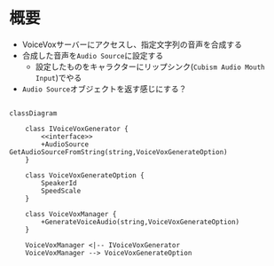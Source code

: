 # 概要

- VoiceVoxサーバーにアクセスし、指定文字列の音声を合成する
- 合成した音声を`Audio Source`に設定する
    - 設定したものをキャラクターにリップシンク(`Cubism Audio Mouth Input`)でやる
- `Audio Source`オブジェクトを返す感じにする？

```mermaid

classDiagram

    class IVoiceVoxGenerator {
        <<interface>>
        +AudioSource GetAudioSourceFromString(string,VoiceVoxGenerateOption)
    }
    
    class VoiceVoxGenerateOption {
        SpeakerId
        SpeedScale
    }

    class VoiceVoxManager {
        +GenerateVoiceAudio(string,VoiceVoxGenerateOption)
    }

    VoiceVoxManager <|-- IVoiceVoxGenerator
    VoiceVoxManager --> VoiceVoxGenerateOption

```

